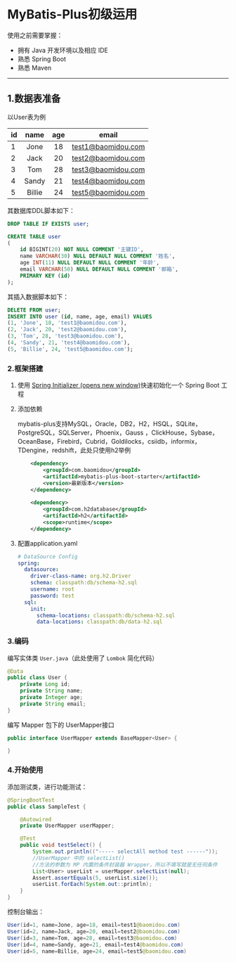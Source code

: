 # MyBatis-Plus初级运用


使用之前需要掌握：

- 拥有 Java 开发环境以及相应 IDE
- 熟悉 Spring Boot
- 熟悉 Maven

---

## 1.数据表准备

以User表为例

| id | name  | age  | email             |
| -- | :---: | :--: | :---------------: |
| 1  | Jone  | 18   | test1@baomidou.com|
| 2  | Jack  | 20   | test2@baomidou.com|
| 3  | Tom   | 28   | test3@baomidou.com|
| 4  | Sandy | 21   | test4@baomidou.com|
| 5  | Billie| 24   | test5@baomidou.com|

其数据库DDL脚本如下：

~~~sql
DROP TABLE IF EXISTS user;

CREATE TABLE user
(
    id BIGINT(20) NOT NULL COMMENT '主键ID',
    name VARCHAR(30) NULL DEFAULT NULL COMMENT '姓名',
    age INT(11) NULL DEFAULT NULL COMMENT '年龄',
    email VARCHAR(50) NULL DEFAULT NULL COMMENT '邮箱',
    PRIMARY KEY (id)
);
~~~

其插入数据脚本如下：

~~~sql
DELETE FROM user;
INSERT INTO user (id, name, age, email) VALUES
(1, 'Jone', 18, 'test1@baomidou.com'),
(2, 'Jack', 20, 'test2@baomidou.com'),
(3, 'Tom', 28, 'test3@baomidou.com'),
(4, 'Sandy', 21, 'test4@baomidou.com'),
(5, 'Billie', 24, 'test5@baomidou.com');
~~~

### 2.框架搭建

1. 使用 [Spring Initializer (opens new window)](https://start.spring.io/)快速初始化一个 Spring Boot 工程

2. 添加依赖

    mybatis-plus支持MySQL，Oracle，DB2，H2，HSQL，SQLite，PostgreSQL，SQLServer，Phoenix，Gauss ，ClickHouse，Sybase，OceanBase，Firebird，Cubrid，Goldilocks，csiidb，informix，TDengine，redshift，此处只使用h2举例

   ~~~xml
       <dependency>
           <groupId>com.baomidou</groupId>
           <artifactId>mybatis-plus-boot-starter</artifactId>
           <version>最新版本</version>
       </dependency>
       
       <dependency>
           <groupId>com.h2database</groupId>
           <artifactId>h2</artifactId>
           <scope>runtime</scope>
       </dependency>
   ~~~

3. 配置application.yaml

      ~~~yaml
      # DataSource Config
      spring:
        datasource:
          driver-class-name: org.h2.Driver
          schema: classpath:db/schema-h2.sql
          username: root
          password: test
        sql:
          init:
            schema-locations: classpath:db/schema-h2.sql
            data-locations: classpath:db/data-h2.sql
      ~~~

### 3.编码

编写实体类 `User.java`（此处使用了 `Lombok` 简化代码）

~~~java
@Data
public class User {
    private Long id;
    private String name;
    private Integer age;
    private String email;
}
 ~~~

编写 Mapper 包下的 UserMapper接口

~~~java
public interface UserMapper extends BaseMapper<User> {

}
~~~

### 4.开始使用

添加测试类，进行功能测试：

~~~java
@SpringBootTest
public class SampleTest {

    @Autowired
    private UserMapper userMapper;

    @Test
    public void testSelect() {
        System.out.println(("----- selectAll method test ------"));
        //UserMapper 中的 selectList() 
        //方法的参数为 MP 内置的条件封装器 Wrapper，所以不填写就是无任何条件
        List<User> userList = userMapper.selectList(null);
        Assert.assertEquals(5, userList.size());
        userList.forEach(System.out::println);
    }
}
~~~

控制台输出：

~~~java
User(id=1, name=Jone, age=18, email=test1@baomidou.com)
User(id=2, name=Jack, age=20, email=test2@baomidou.com)
User(id=3, name=Tom, age=28, email=test3@baomidou.com)
User(id=4, name=Sandy, age=21, email=test4@baomidou.com)
User(id=5, name=Billie, age=24, email=test5@baomidou.com)
~~~

